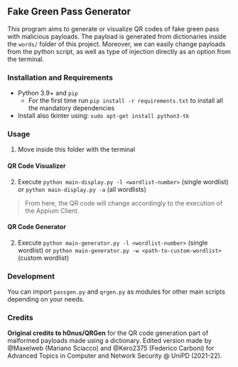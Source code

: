 ## Fake Green Pass Generator

This program aims to generate or visualize QR codes of fake green pass with malicious payloads. The payload is generated from dictionaries inside the `words/` folder of this project. Moreover, we can easily change payloads from the python script, as well as type of injection directly as an option from the terminal.


### Installation and Requirements

- Python 3.9+ and `pip`
    - For the first time run `pip install -r requirements.txt` to install all the mandatory dependencies
- Install also tkinter using: `sudo apt-get install python3-tk`

### Usage

1. Move inside this folder with the terminal

#### QR Code Visualizer

2. Execute `python main-display.py -l <wordlist-number>` (single wordlist) or `python main-display.py -a` (all wordlists)

> From here, the QR code will change accordingly to the execution of the Appium Client.

#### QR Code Generator

2. Execute `python main-generator.py -l <wordlist-number>` (single wordlist) or `python main-generator.py -w <path-to-custom-wordlist>` (custom wordlist)


### Development

You can import `passgen.py` and `qrgen.py` as modules for other main scripts depending on your needs.

### Credits

**Original credits to h0nus/QRGen** for the QR code generation part of malformed payloads made using a dictionary. 
Edited version made by @Maxelweb (Mariano Sciacco) and @Kero2375 (Federico Carboni) for Advanced Topics in Computer and Network Security @ UniPD (2021-22).
